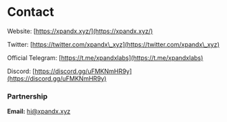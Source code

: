 # Contact

Website: [https://xpandx.xyz/](https://xpandx.xyz/)

Twitter: [https://twitter.com/xpandx\_xyz](https://twitter.com/xpandx\_xyz)

Official Telegram: [https://t.me/xpandxlabs](https://t.me/xpandxlabs)

Discord: [https://discord.gg/uFMKNmHR9y](https://discord.gg/uFMKNmHR9y)

### Partnership&#x20;

**Email:** [hi@xpandx.xyz](mailto:hello@xpandx.xyz) &#x20;






